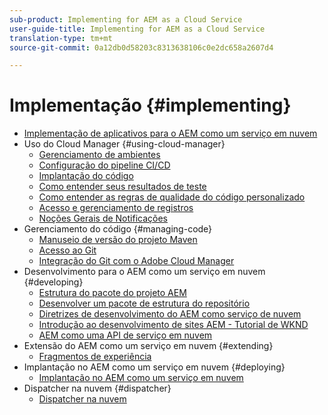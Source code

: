 ```yaml
---
sub-product: Implementing for AEM as a Cloud Service
user-guide-title: Implementing for AEM as a Cloud Service
translation-type: tm+mt
source-git-commit: 0a12db0d58203c8313638106c0e2dc658a2607d4

---
```



# Implementação {#implementing}

+ [Implementação de aplicativos para o AEM como um serviço em nuvem](/help/implementing/home.md)
+ Uso do Cloud Manager {#using-cloud-manager}
   + [Gerenciamento de ambientes](cloud-manager/manage-environments.md)
   + [Configuração do pipeline CI/CD](cloud-manager/configure-pipeline.md)
   + [Implantação do código](cloud-manager/deploy-code.md)
   + [Como entender seus resultados de teste](cloud-manager/understand-test-results.md)
   + [Como entender as regras de qualidade do código personalizado](cloud-manager/custom-code-quality-rules.md)
   + [Acesso e gerenciamento de registros](cloud-manager/manage-logs.md)
   + [Noções Gerais de Notificações](cloud-manager/notifications.md)
+ Gerenciamento do código {#managing-code}
   + [Manuseio de versão do projeto Maven](cloud-manager/project-version-handling.md)
   + [Acesso ao Git](cloud-manager/accessing-git.md)
   + [Integração do Git com o Adobe Cloud Manager](cloud-manager/integrating-with-git.md)
+ Desenvolvimento para o AEM como um serviço em nuvem {#developing}
   + [Estrutura do pacote do projeto AEM](developing/introduction/aem-project-content-package-structure.md)
   + [Desenvolver um pacote de estrutura do repositório](developing/introduction/repository-structure-package.md)
   + [Diretrizes de desenvolvimento do AEM como serviço de nuvem](developing/introduction/development-guidelines.md)
   + [Introdução ao desenvolvimento de sites AEM - Tutorial de WKND](developing/introduction/develop-wknd-tutorial.md)
   + [AEM como uma API de serviço em nuvem](https://docs.adobe.com/content/help/en/experience-manager-cloud-service/implementing/developing/ref/javadoc/index.html)
+ Extensão do AEM como um serviço em nuvem {#extending}
   + [Fragmentos de experiência](developing/extending/experience-fragments.md)
+ Implantação no AEM como um serviço em nuvem {#deploying}
   + [Implantação no AEM como um serviço em nuvem](deploying/overview.md)
+ Dispatcher na nuvem {#dispatcher}
   + [Dispatcher na nuvem](dispatcher/overview.md)
